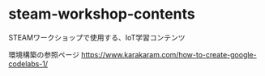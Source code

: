 # steam-workshop-contents
STEAMワークショップで使用する、IoT学習コンテンツ

環境構築の参照ページ
https://www.karakaram.com/how-to-create-google-codelabs-1/
